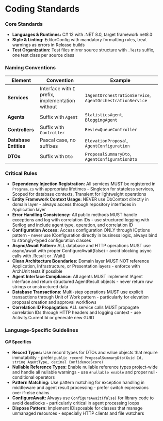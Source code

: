 # Coding Standards

### Core Standards

- **Languages & Runtimes:** C# 12 with .NET 8.0, target framework net8.0
- **Style & Linting:** EditorConfig with mandatory formatting rules, treat warnings as errors in Release builds
- **Test Organization:** Test files mirror source structure with `.Tests` suffix, one test class per source class

### Naming Conventions

| Element | Convention | Example |
|---------|------------|---------|
| **Services** | Interface with `I` prefix, implementation without | `IAgentOrchestrationService`, `AgentOrchestrationService` |
| **Agents** | Suffix with `Agent` | `StatisticsAgent`, `BloggingAgent` |
| **Controllers** | Suffix with `Controller` | `ReviewQueueController` |
| **Database Entities** | Pascal case, no suffixes | `ElevationProposal`, `AgentConfiguration` |
| **DTOs** | Suffix with `Dto` | `ProposalSummaryDto`, `AgentConfigurationDto` |

### Critical Rules

- **Dependency Injection Registration:** All services MUST be registered in `Program.cs` with appropriate lifetimes - Singleton for stateless services, Scoped for database contexts, Transient for lightweight operations
- **Entity Framework Context Usage:** NEVER use DbContext directly in domain layer - always access through repository interfaces in Application layer
- **Error Handling Consistency:** All public methods MUST handle exceptions and log with correlation IDs - use structured logging with Serilog and include agent type, operation, and correlation ID
- **Configuration Access:** Access configuration ONLY through IOptions pattern - never use IConfiguration directly in business logic, always bind to strongly-typed configuration classes
- **Async/Await Pattern:** ALL database and HTTP operations MUST use async/await with proper ConfigureAwait(false) - avoid blocking async calls with .Result or .Wait()
- **Clean Architecture Boundaries:** Domain layer MUST NOT reference Application, Infrastructure, or Presentation layers - enforce with ArchUnit tests if possible
- **Agent Interface Compliance:** All agents MUST implement IAgent interface and return structured AgentResult objects - never return raw strings or unstructured data
- **Database Transactions:** Multi-step operations MUST use explicit transactions through Unit of Work pattern - particularly for elevation proposal creation and approval workflows
- **Correlation ID Propagation:** ALL service calls MUST propagate correlation IDs through HTTP headers and logging context - use Activity.Current.Id or generate new GUID

### Language-Specific Guidelines

#### C# Specifics

- **Record Types:** Use record types for DTOs and value objects that require immutability - prefer `public record ProposalSummaryDto(Guid Id, string AgentType, decimal ConfidenceScore)`
- **Nullable Reference Types:** Enable nullable reference types project-wide and handle all nullable warnings - use `#nullable enable` and proper null-conditional operators
- **Pattern Matching:** Use pattern matching for exception handling in middleware and agent result processing - prefer switch expressions over if-else chains
- **ConfigureAwait:** Always use `ConfigureAwait(false)` for library code to avoid deadlocks - particularly critical in agent processing loops
- **Dispose Pattern:** Implement IDisposable for classes that manage unmanaged resources - especially HTTP clients and file watchers

